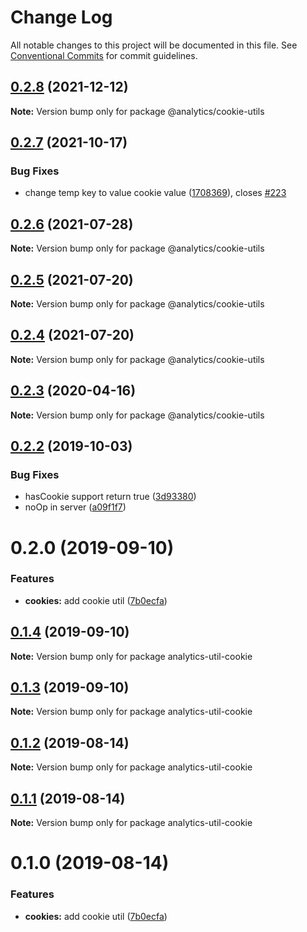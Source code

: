 # Change Log

All notable changes to this project will be documented in this file.
See [Conventional Commits](https://conventionalcommits.org) for commit guidelines.

## [0.2.8](https://github.com/DavidWells/analytics/tree/master/packages/analytics-util-cookie/compare/@analytics/cookie-utils@0.2.7...@analytics/cookie-utils@0.2.8) (2021-12-12)

**Note:** Version bump only for package @analytics/cookie-utils





## [0.2.7](https://github.com/DavidWells/analytics/tree/master/packages/analytics-util-cookie/compare/@analytics/cookie-utils@0.2.6...@analytics/cookie-utils@0.2.7) (2021-10-17)


### Bug Fixes

* change temp key to value cookie value ([1708369](https://github.com/DavidWells/analytics/tree/master/packages/analytics-util-cookie/commit/1708369)), closes [#223](https://github.com/DavidWells/analytics/tree/master/packages/analytics-util-cookie/issues/223)





## [0.2.6](https://github.com/DavidWells/analytics/tree/master/packages/analytics-util-cookie/compare/@analytics/cookie-utils@0.2.5...@analytics/cookie-utils@0.2.6) (2021-07-28)

**Note:** Version bump only for package @analytics/cookie-utils





## [0.2.5](https://github.com/DavidWells/analytics/tree/master/packages/analytics-util-cookie/compare/@analytics/cookie-utils@0.2.4...@analytics/cookie-utils@0.2.5) (2021-07-20)

**Note:** Version bump only for package @analytics/cookie-utils





## [0.2.4](https://github.com/DavidWells/analytics/tree/master/packages/analytics-util-cookie/compare/@analytics/cookie-utils@0.2.3...@analytics/cookie-utils@0.2.4) (2021-07-20)

**Note:** Version bump only for package @analytics/cookie-utils





## [0.2.3](https://github.com/DavidWells/analytics/compare/@analytics/cookie-utils@0.2.2...@analytics/cookie-utils@0.2.3) (2020-04-16)

**Note:** Version bump only for package @analytics/cookie-utils





## [0.2.2](https://github.com/DavidWells/analytics/compare/@analytics/cookie-utils@0.2.0...@analytics/cookie-utils@0.2.2) (2019-10-03)


### Bug Fixes

* hasCookie support return true ([3d93380](https://github.com/DavidWells/analytics/commit/3d93380))
* noOp in server ([a09f1f7](https://github.com/DavidWells/analytics/commit/a09f1f7))





# 0.2.0 (2019-09-10)


### Features

* **cookies:** add cookie util ([7b0ecfa](https://github.com/DavidWells/analytics/commit/7b0ecfa))





## [0.1.4](https://github.com/DavidWells/analytics/compare/analytics-util-cookie@0.1.3...analytics-util-cookie@0.1.4) (2019-09-10)

**Note:** Version bump only for package analytics-util-cookie





## [0.1.3](https://github.com/DavidWells/analytics/compare/analytics-util-cookie@0.1.2...analytics-util-cookie@0.1.3) (2019-09-10)

**Note:** Version bump only for package analytics-util-cookie





## [0.1.2](https://github.com/DavidWells/analytics/compare/analytics-util-cookie@0.1.1...analytics-util-cookie@0.1.2) (2019-08-14)

**Note:** Version bump only for package analytics-util-cookie





## [0.1.1](https://github.com/DavidWells/analytics/compare/analytics-util-cookie@0.1.0...analytics-util-cookie@0.1.1) (2019-08-14)

**Note:** Version bump only for package analytics-util-cookie





# 0.1.0 (2019-08-14)


### Features

* **cookies:** add cookie util ([7b0ecfa](https://github.com/DavidWells/analytics/commit/7b0ecfa))
